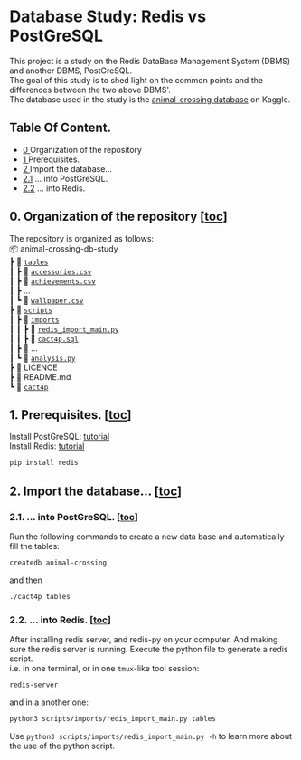 # Database Study: Redis vs PostGreSQL
This project is a study on the Redis DataBase Management System (DBMS) and another DBMS, PostGreSQL.  
The goal of this study is to shed light on the common points and the differences between the two above DBMS'.  
The database used in the study is the [animal-crossing database](https://www.kaggle.com/jessicali9530/animal-crossing-new-horizons-nookplaza-dataset) on Kaggle.

## Table Of Content.
- [0  ](https://github.com/AntoineStevan/animal-crossing-db-study/tree/main/#0-organization-of-the-repository-toc) Organization of the repository
- [1  ](https://github.com/AntoineStevan/animal-crossing-db-study/tree/main/#1-prerequisites-toc)                  Prerequisites.
- [2  ](https://github.com/AntoineStevan/animal-crossing-db-study/tree/main/#2-import-the-database-toc)            Import the database...
- [2.1](https://github.com/AntoineStevan/animal-crossing-db-study/tree/main/#21--into-postgresql-toc)               ... into PostGreSQL.
- [2.2](https://github.com/AntoineStevan/animal-crossing-db-study/tree/main/#22--into-redis-toc)                    ... into Redis.

## 0. Organization of the repository [[toc](https://github.com/AntoineStevan/animal-crossing-db-study/tree/main/#table-of-content)]

The repository is organized as follows:  
📦 animal-crossing-db-study  
┣ 📂 [`tables`]  
┃ ┣ 📜 [`accessories.csv`]  
┃ ┣ 📜 [`achievements.csv`]  
┃ ┣ ...  
┃ ┗ 📜 [`wallpaper.csv`]  
┣ 📂 [`scripts`]  
┃ ┣ 📂 [`imports`]  
┃ ┃ ┣ 📜 [`redis_import_main.py`]  
┃ ┃ ┣ 📜 [`cact4p.sql`]  
┃ ┣ 📜 ...  
┃ ┗ 📜 [`analysis.py`]  
┣ 📜 LICENCE  
┣ 📜 README.md  
┗ 📜 [`cact4p`]  

## 1. Prerequisites. [[toc](https://github.com/AntoineStevan/animal-crossing-db-study/tree/main/#table-of-content)]
Install PostGreSQL: [tutorial](https://supaerodatascience.github.io/OBD/0_2_postgres.html#postgresql-installation)  
Install Redis: [tutorial](https://redis.io/)
```bash
pip install redis
```

## 2. Import the database... [[toc](https://github.com/AntoineStevan/animal-crossing-db-study/tree/main/#table-of-content)]
### 2.1. ... into PostGreSQL. [[toc](https://github.com/AntoineStevan/animal-crossing-db-study/tree/main/#table-of-content)]

Run the following commands to create a new data base and automatically fill the tables:  
```bash
createdb animal-crossing
```
and then
```bash
./cact4p tables
```

### 2.2. ... into Redis. [[toc](https://github.com/AntoineStevan/animal-crossing-db-study/tree/main/#table-of-content)]

After installing redis server, and redis-py on your computer. And making sure the redis server is running. Execute the python file to generate a redis script.  
i.e. in one terminal, or in one `tmux`-like tool session:
```bash
redis-server
```
and in a another one:
```bash
python3 scripts/imports/redis_import_main.py tables
```
Use `python3 scripts/imports/redis_import_main.py -h` to learn more about the use of the python script.


[`tables`]: tables
[`accessories.csv`]: tables/accessories.csv
[`achievements.csv`]: tables/achievements.csv
[`wallpaper.csv`]: tables/wallpaper.csv
[`scripts`]: scripts
[`imports`]: scripts/imports
[`redis_import_main.py`]: scripts/imports/redis_import_main.py
[`import_db.redis`]: scripts/imports/import_db.redis
[`cact4p.sql`]: scripts/imports/cact4p.sql
[`cact4p`]: scripts/imports/cact4p
[`analysis.py`]: scripts/analysis.py
